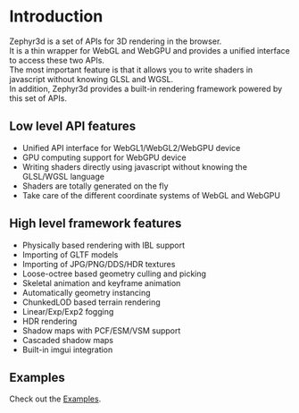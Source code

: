 # Introduction

Zephyr3d is a set of APIs for 3D rendering in the browser.<br>
It is a thin wrapper for WebGL and WebGPU and provides a unified interface to access these two APIs.<br>
The most important feature is that it allows you to write shaders in javascript without knowing GLSL and WGSL.<br>
In addition, Zephyr3d provides a built-in rendering framework powered by this set of APIs.

## Low level API features

- Unified API interface for WebGL1/WebGL2/WebGPU device
- GPU computing support for WebGPU device
- Writing shaders directly using javascript without knowing the GLSL/WGSL language
- Shaders are totally generated on the fly
- Take care of the different coordinate systems of WebGL and WebGPU

## High level framework features

- Physically based rendering with IBL support
- Importing of GLTF models
- Importing of JPG/PNG/DDS/HDR textures
- Loose-octree based geometry culling and picking
- Skeletal animation and keyframe animation
- Automatically geometry instancing
- ChunkedLOD based terrain rendering
- Linear/Exp/Exp2 fogging
- HDR rendering
- Shadow maps with PCF/ESM/VSM support
- Cascaded shadow maps
- Built-in imgui integration

## Examples

Check out the [Examples](/examples/index.html).

